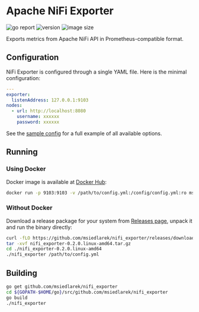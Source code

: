 # Apache NiFi Exporter

![go report](https://goreportcard.com/badge/github.com/msiedlarek/nifi_exporter)
![version](https://img.shields.io/docker/v/msiedlarek/nifi_exporter?sort=semver)
![image size](https://img.shields.io/docker/image-size/msiedlarek/nifi_exporter?sort=semver)

Exports metrics from Apache NiFi API in Prometheus-compatible format.

## Configuration

NiFi Exporter is configured through a single YAML file. Here is the minimal configuration:

```yaml
---
exporter:
  listenAddress: 127.0.0.1:9103
nodes:
  - url: http://localhost:8080
    username: xxxxxx
    password: xxxxxx
```

See the [sample config](./sample-config.yml) for a full example of all available options.

## Running

### Using Docker

Docker image is available at [Docker Hub](https://hub.docker.com/msiedlarek/nifi_exporter):

```sh
docker run -p 9103:9103 -v /path/to/config.yml:/config/config.yml:ro msiedlarek/nifi_exporter:0.2.0
```

### Without Docker

Download a release package for your system from [Releases page](https://github.com/msiedlarek/nifi_exporter/releases), unpack it and run the binary directly:

```sh
curl -fLO https://github.com/msiedlarek/nifi_exporter/releases/download/v0.2.0/nifi_exporter-0.2.0.linux-amd64.tar.gz
tar -xvf nifi_exporter-0.2.0.linux-amd64.tar.gz
cd ./nifi_exporter-0.2.0.linux-amd64
./nifi_exporter /path/to/config.yml
```

## Building

```sh
go get github.com/msiedlarek/nifi_exporter
cd ${GOPATH-$HOME/go}/src/github.com/msiedlarek/nifi_exporter
go build
./nifi_exporter
```
